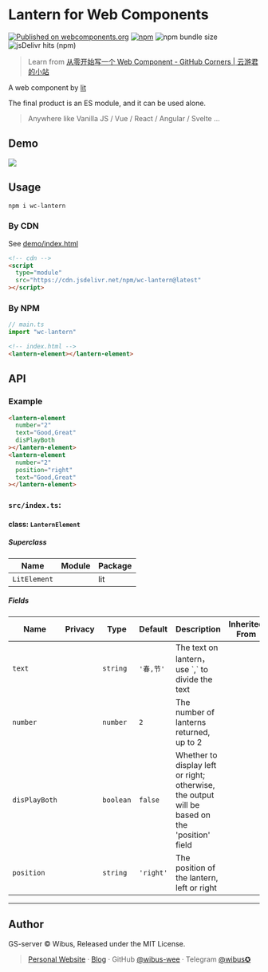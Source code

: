 # Lantern for Web Components

[![Published on webcomponents.org](https://img.shields.io/badge/webcomponents.org-published-blue.svg)](https://www.webcomponents.org/element/wibus-wee/lantern-element) [![npm](https://img.shields.io/npm/v/wc-lantern)](https://www.npmjs.com/package/wc-lantern)
![npm bundle size](https://img.shields.io/bundlephobia/minzip/wc-lantern)
![jsDelivr hits (npm)](https://img.shields.io/jsdelivr/npm/hy/wc-lantern)

> Learn from [从零开始写一个 Web Component - GitHub Corners | 云游君的小站](https://www.yunyoujun.cn/posts/how-to-write-a-web-component/)

A web component by [lit](https://github.com/lit/lit)

The final product is an ES module, and it can be used alone.

> Anywhere like Vanilla JS / Vue / React / Angular / Svelte ...

## Demo

![](https://gitee.com/wibus/blog-assets-goo/raw/master/asset-pic/202201311306672.png)

## Usage

```bash
npm i wc-lantern
```

### By CDN

See [demo/index.html](https://github.com/wibus-wee/wc-lantern/blob/main/demo/index.html)

```html
<!-- cdn -->
<script
  type="module"
  src="https://cdn.jsdelivr.net/npm/wc-lantern@latest"
></script>
```

### By NPM

```ts
// main.ts
import "wc-lantern"
```

```html
<!-- index.html -->
<lantern-element></lantern-element>
```

## API

### Example

```html
<lantern-element
  number="2"
  text="Good,Great"
  disPlayBoth
></lantern-element>
<lantern-element
  number="2"
  position="right"
  text="Good,Great"
></lantern-element>
```

<!-- wc-api:start -->
<!-- prettier-ignore-start -->
<!-- markdownlint-disable -->
### `src/index.ts`:

#### class: `LanternElement`

##### Superclass

| Name         | Module | Package |
| ------------ | ------ | ------- |
| `LitElement` |        | lit     |

##### Fields

| Name          | Privacy | Type      | Default   | Description                                                                                   | Inherited From |
| ------------- | ------- | --------- | --------- | --------------------------------------------------------------------------------------------- | -------------- |
| `text`        |         | `string`  | `'春,节'`   | The text on lantern，use \`,\` to divide the text                                              |                |
| `number`      |         | `number`  | `2`       | The number of lanterns returned, up to 2                                                      |                |
| `disPlayBoth` |         | `boolean` | `false`   | Whether to display left or right; otherwise, the output will be based on the 'position' field |                |
| `position`    |         | `string`  | `'right'` | The position of the lantern, left or right                                                    |                |

<hr/>

<!-- markdownlint-restore -->
<!-- prettier-ignore-end -->
<!-- wc-api:end -->



## Author

GS-server © Wibus, Released under the MIT License.

> [Personal Website](http://iucky.cn/) · [Blog](https://blog.iucky.cn/) · GitHub [@wibus-wee](https://github.com/wibus-wee/) · Telegram [@wibus✪](https://t.me/wibus_wee)